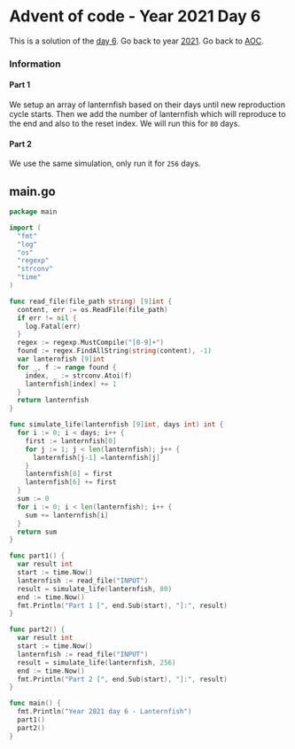 # Advent of code - Year 2021 Day 6

This is a solution of the [day 6](https://adventofcode.com/2021/day/6). Go back to year [2021](2021.md). Go back to [AOC](../adventofcode.md).

### Information

#### Part 1

We setup an array of lanternfish based on their days until new reproduction cycle starts. Then we add the number of lanternfish which will reproduce to the end and also to the reset index. We will run this for `80` days.

#### Part 2

We use the same simulation, only run it for `256` days.

## main.go

```go
package main

import (
  "fmt"
  "log"
  "os"
  "regexp"
  "strconv"
  "time"
)

func read_file(file_path string) [9]int {
  content, err := os.ReadFile(file_path)
  if err != nil {
    log.Fatal(err)
  }
  regex := regexp.MustCompile("[0-9]+")
  found := regex.FindAllString(string(content), -1)
  var lanternfish [9]int
  for _, f := range found {
    index, _ := strconv.Atoi(f)
    lanternfish[index] += 1
  }
  return lanternfish
}

func simulate_life(lanternfish [9]int, days int) int {
  for i := 0; i < days; i++ {
    first := lanternfish[0]
    for j := 1; j < len(lanternfish); j++ {
      lanternfish[j-1] =lanternfish[j]
    }
    lanternfish[8] = first
    lanternfish[6] += first
  }
  sum := 0
  for i := 0; i < len(lanternfish); i++ {
    sum += lanternfish[i]
  }
  return sum
}

func part1() {
  var result int
  start := time.Now()
  lanternfish := read_file("INPUT")
  result = simulate_life(lanternfish, 80)
  end := time.Now()
  fmt.Println("Part 1 [", end.Sub(start), "]:", result)
}

func part2() {
  var result int
  start := time.Now()
  lanternfish := read_file("INPUT")
  result = simulate_life(lanternfish, 256)
  end := time.Now()
  fmt.Println("Part 2 [", end.Sub(start), "]:", result)
}

func main() {
  fmt.Println("Year 2021 day 6 - Lanternfish")
  part1()
  part2()
}
```


